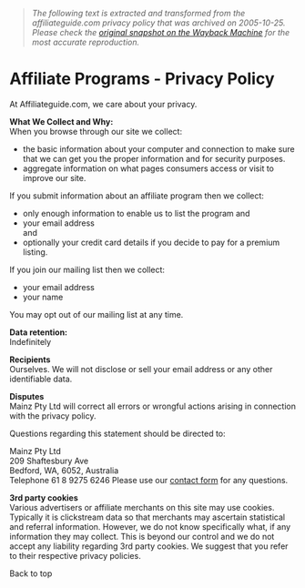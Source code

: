 > *The following text is extracted and transformed from the affiliateguide.com privacy policy that was archived on 2005-10-25. Please check the [original snapshot on the Wayback Machine](https://web.archive.org/web/20051025191251id_/http%3A//affiliateguide.com/privacy.html) for the most accurate reproduction.*

# Affiliate Programs - Privacy Policy

At Affiliateguide.com, we care about your privacy. 

**What We Collect and Why:**  
When you browse through our site we collect: 

  * the basic information about your computer and connection to make sure that we can get you the proper information and for security purposes. 
  * aggregate information on what pages consumers access or visit to improve our site. 



If you submit information about an affiliate program then we collect: 

  * only enough information to enable us to list the program and 
  * your email address  
and 
  * optionally your credit card details if you decide to pay for a premium listing. 



If you join our mailing list then we collect: 

  * your email address 
  * your name 

You may opt out of our mailing list at any time. 

**Data retention:**  
Indefinitely  


**Recipients**  
Ourselves. We will not disclose or sell your email address or any other identifiable data. 

**Disputes**  
Mainz Pty Ltd will correct all errors or wrongful actions arising in connection with the privacy policy. 

Questions regarding this statement should be directed to: 

Mainz Pty Ltd  
209 Shaftesbury Ave  
Bedford, WA, 6052, Australia  
Telephone 61 8 9275 6246 
Please use our [contact form](https://web.archive.org/web/20051025191251id_/http%3A//affiliateguide.com/contactform.html) for any questions. 

**3rd party cookies**  
Various advertisers or affiliate merchants on this site may use cookies. Typically it is clickstream data so that merchants may ascertain statistical and referral information. However, we do not know specifically what, if any information they may collect. This is beyond our control and we do not accept any liability regarding 3rd party cookies. We suggest that you refer to their respective privacy policies. 

Back to top
